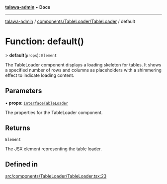 [**talawa-admin**](../../../../README.md) • **Docs**

***

[talawa-admin](../../../../modules.md) / [components/TableLoader/TableLoader](../README.md) / default

# Function: default()

\> **default**(`props`): `Element`

The TableLoader component displays a loading skeleton for tables.
It shows a specified number of rows and columns as placeholders
with a shimmering effect to indicate loading content.

## Parameters

• **props**: [`InterfaceTableLoader`](../interfaces/InterfaceTableLoader.md)

The properties for the TableLoader component.

## Returns

`Element`

The JSX element representing the table loader.

## Defined in

[src/components/TableLoader/TableLoader.tsx:23](https://github.com/PalisadoesFoundation/talawa-admin/blob/d16b95ee179900e8e32a2296f14e948e6caea05b/src/components/TableLoader/TableLoader.tsx#L23)
